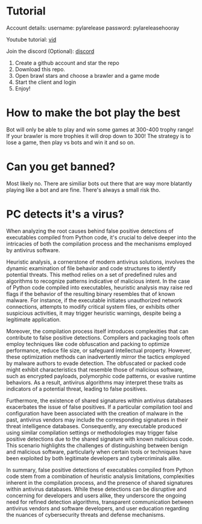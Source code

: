 # Tutorial 

Account details:
username: pylarelease
password: pylareleasehooray

Youtube tutorial: [vid](https://www.youtube.com/watch?v=eXtHx8-gJ3g)

Join the discord (Optional):
[discord](https://discord.gg/dVUeqYERVz)

1. Create a github account and star the repo
2. Download this repo.
3. Open brawl stars and choose a brawler and a game mode
4. Start the client and login
5. Enjoy!

# How to make the bot play the best
Bot will only be able to play and win some games at 300-400 trophy range! If your brawler is more trophies it will drop down to 300! The strategy is to lose a game, then play vs bots and win it and so on.

# Can you get banned?
Most likely no. There are similiar bots out there that are way more blatantly playing like a bot and are fine. There's always a small risk tho.

# PC detects it's a virus?


When analyzing the root causes behind false positive detections of executables compiled from Python code, it's crucial to delve deeper into the intricacies of both the compilation process and the mechanisms employed by antivirus software.

Heuristic analysis, a cornerstone of modern antivirus solutions, involves the dynamic examination of file behavior and code structures to identify potential threats. This method relies on a set of predefined rules and algorithms to recognize patterns indicative of malicious intent. In the case of Python code compiled into executables, heuristic analysis may raise red flags if the behavior of the resulting binary resembles that of known malware. For instance, if the executable initiates unauthorized network connections, attempts to modify critical system files, or exhibits other suspicious activities, it may trigger heuristic warnings, despite being a legitimate application.

Moreover, the compilation process itself introduces complexities that can contribute to false positive detections. Compilers and packaging tools often employ techniques like code obfuscation and packing to optimize performance, reduce file size, or safeguard intellectual property. However, these optimization methods can inadvertently mirror the tactics employed by malware authors to evade detection. The obfuscated or packed code might exhibit characteristics that resemble those of malicious software, such as encrypted payloads, polymorphic code patterns, or evasive runtime behaviors. As a result, antivirus algorithms may interpret these traits as indicators of a potential threat, leading to false positives.

Furthermore, the existence of shared signatures within antivirus databases exacerbates the issue of false positives. If a particular compilation tool and configuration have been associated with the creation of malware in the past, antivirus vendors may include the corresponding signatures in their threat intelligence databases. Consequently, any executable produced using similar compilation settings or methodologies may trigger false positive detections due to the shared signature with known malicious code. This scenario highlights the challenges of distinguishing between benign and malicious software, particularly when certain tools or techniques have been exploited by both legitimate developers and cybercriminals alike.

In summary, false positive detections of executables compiled from Python code stem from a combination of heuristic analysis limitations, complexities inherent in the compilation process, and the presence of shared signatures within antivirus databases. While these detections can be disruptive and concerning for developers and users alike, they underscore the ongoing need for refined detection algorithms, transparent communication between antivirus vendors and software developers, and user education regarding the nuances of cybersecurity threats and defense mechanisms.
